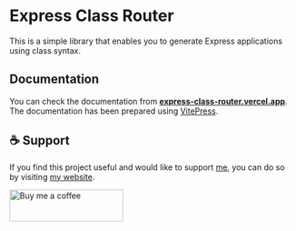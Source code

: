 # Express Class Router

This is a simple library that enables you to generate Express applications using class syntax.

## Documentation

You can check the documentation from [**express-class-router.vercel.app**](https://express-class-router.vercel.app). The documentation has been prepared using [VitePress](https://vitepress.dev/).

## ☕ Support

If you find this project useful and would like to support [me](https://github.com/BUR4KBEY), you can do so by visiting [my website](https://burakbey.dev).

<a href="https://burakbey.dev" target="_blank"><img src="https://burakbey.dev/github_support_snippet.png" style="height: 56px !important;width: 200px !important;" alt="Buy me a coffee"></img></a>
